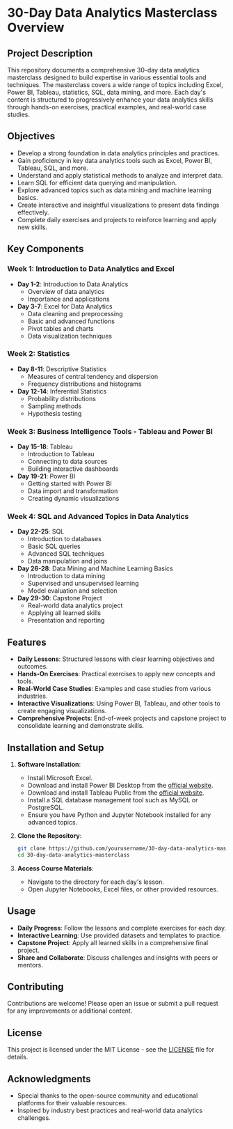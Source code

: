 # 30-Day Data Analytics Masterclass Overview

## Project Description

This repository documents a comprehensive 30-day data analytics masterclass designed to build expertise in various essential tools and techniques. The masterclass covers a wide range of topics including Excel, Power BI, Tableau, statistics, SQL, data mining, and more. Each day's content is structured to progressively enhance your data analytics skills through hands-on exercises, practical examples, and real-world case studies.

## Objectives

- Develop a strong foundation in data analytics principles and practices.
- Gain proficiency in key data analytics tools such as Excel, Power BI, Tableau, SQL, and more.
- Understand and apply statistical methods to analyze and interpret data.
- Learn SQL for efficient data querying and manipulation.
- Explore advanced topics such as data mining and machine learning basics.
- Create interactive and insightful visualizations to present data findings effectively.
- Complete daily exercises and projects to reinforce learning and apply new skills.

## Key Components

### Week 1: Introduction to Data Analytics and Excel
- **Day 1-2**: Introduction to Data Analytics
  - Overview of data analytics
  - Importance and applications
- **Day 3-7**: Excel for Data Analytics
  - Data cleaning and preprocessing
  - Basic and advanced functions
  - Pivot tables and charts
  - Data visualization techniques

### Week 2: Statistics
- **Day 8-11**: Descriptive Statistics
  - Measures of central tendency and dispersion
  - Frequency distributions and histograms
- **Day 12-14**: Inferential Statistics
  - Probability distributions
  - Sampling methods
  - Hypothesis testing

### Week 3: Business Intelligence Tools - Tableau and Power BI
- **Day 15-18**: Tableau
  - Introduction to Tableau
  - Connecting to data sources
  - Building interactive dashboards
- **Day 19-21**: Power BI
  - Getting started with Power BI
  - Data import and transformation
  - Creating dynamic visualizations

### Week 4: SQL and Advanced Topics in Data Analytics
- **Day 22-25**: SQL
  - Introduction to databases
  - Basic SQL queries
  - Advanced SQL techniques
  - Data manipulation and joins
- **Day 26-28**: Data Mining and Machine Learning Basics
  - Introduction to data mining
  - Supervised and unsupervised learning
  - Model evaluation and selection
- **Day 29-30**: Capstone Project
  - Real-world data analytics project
  - Applying all learned skills
  - Presentation and reporting

## Features

- **Daily Lessons**: Structured lessons with clear learning objectives and outcomes.
- **Hands-On Exercises**: Practical exercises to apply new concepts and tools.
- **Real-World Case Studies**: Examples and case studies from various industries.
- **Interactive Visualizations**: Using Power BI, Tableau, and other tools to create engaging visualizations.
- **Comprehensive Projects**: End-of-week projects and capstone project to consolidate learning and demonstrate skills.

## Installation and Setup

1. **Software Installation**:
    - Install Microsoft Excel.
    - Download and install Power BI Desktop from the [official website](https://powerbi.microsoft.com/desktop/).
    - Download and install Tableau Public from the [official website](https://public.tableau.com/en-us/s/download).
    - Install a SQL database management tool such as MySQL or PostgreSQL.
    - Ensure you have Python and Jupyter Notebook installed for any advanced topics.

2. **Clone the Repository**:
    ```sh
    git clone https://github.com/yourusername/30-day-data-analytics-masterclass.git
    cd 30-day-data-analytics-masterclass
    ```

3. **Access Course Materials**:
    - Navigate to the directory for each day's lesson.
    - Open Jupyter Notebooks, Excel files, or other provided resources.

## Usage

- **Daily Progress**: Follow the lessons and complete exercises for each day.
- **Interactive Learning**: Use provided datasets and templates to practice.
- **Capstone Project**: Apply all learned skills in a comprehensive final project.
- **Share and Collaborate**: Discuss challenges and insights with peers or mentors.

## Contributing

Contributions are welcome! Please open an issue or submit a pull request for any improvements or additional content.

## License

This project is licensed under the MIT License - see the [LICENSE](LICENSE) file for details.

## Acknowledgments

- Special thanks to the open-source community and educational platforms for their valuable resources.
- Inspired by industry best practices and real-world data analytics challenges.
